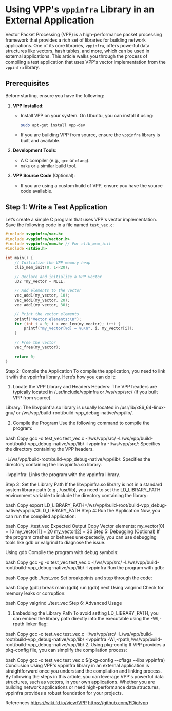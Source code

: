 # Using VPP's `vppinfra` Library in an External Application

Vector Packet Processing (VPP) is a high-performance packet processing framework that provides a rich set of libraries for building network applications. One of its core libraries, `vppinfra`, offers powerful data structures like vectors, hash tables, and more, which can be used in external applications. This article walks you through the process of compiling a test application that uses VPP's vector implementation from the `vppinfra` library.

## Prerequisites

Before starting, ensure you have the following:

1. **VPP Installed**:
   - Install VPP on your system. On Ubuntu, you can install it using:
     ```bash
     sudo apt-get install vpp-dev
     ```
   - If you are building VPP from source, ensure the `vppinfra` library is built and available.

2. **Development Tools**:
   - A C compiler (e.g., `gcc` or `clang`).
   - `make` or a similar build tool.

3. **VPP Source Code** (Optional):
   - If you are using a custom build of VPP, ensure you have the source code available.

## Step 1: Write a Test Application

Let’s create a simple C program that uses VPP's vector implementation. Save the following code in a file named `test_vec.c`:

```c
#include <vppinfra/vec.h>
#include <vppinfra/vector.h>
#include <vppinfra/mem.h> // For clib_mem_init
#include <stdio.h>

int main() {
    // Initialize the VPP memory heap
    clib_mem_init(0, 1<<20);

    // Declare and initialize a VPP vector
    u32 *my_vector = NULL;

    // Add elements to the vector
    vec_add1(my_vector, 10);
    vec_add1(my_vector, 20);
    vec_add1(my_vector, 30);

    // Print the vector elements
    printf("Vector elements:\n");
    for (int i = 0; i < vec_len(my_vector); i++) {
        printf("my_vector[%d] = %u\n", i, my_vector[i]);
    }

    // Free the vector
    vec_free(my_vector);

    return 0;
}
```

Step 2: Compile the Application
To compile the application, you need to link it with the vppinfra library. Here’s how you can do it:

1. Locate the VPP Library and Headers
Headers: The VPP headers are typically located in /usr/include/vppinfra or /ws/vpp/src/ (if you built VPP from source).

Library: The libvppinfra.so library is usually located in /usr/lib/x86_64-linux-gnu/ or /ws/vpp/build-root/build-vpp_debug-native/vpp/lib/.

2. Compile the Program
Use the following command to compile the program:

bash
Copy
gcc -o test_vec test_vec.c -I/ws/vpp/src/ -L/ws/vpp/build-root/build-vpp_debug-native/vpp/lib/ -lvppinfra
-I/ws/vpp/src/: Specifies the directory containing the VPP headers.

-L/ws/vpp/build-root/build-vpp_debug-native/vpp/lib/: Specifies the directory containing the libvppinfra.so library.

-lvppinfra: Links the program with the vppinfra library.

Step 3: Set the Library Path
If the libvppinfra.so library is not in a standard system library path (e.g., /usr/lib), you need to set the LD_LIBRARY_PATH environment variable to include the directory containing the library:

bash
Copy
export LD_LIBRARY_PATH=/ws/vpp/build-root/build-vpp_debug-native/vpp/lib/:$LD_LIBRARY_PATH
Step 4: Run the Application
Now, you can run the compiled application:

bash
Copy
./test_vec
Expected Output
Copy
Vector elements:
my_vector[0] = 10
my_vector[1] = 20
my_vector[2] = 30
Step 5: Debugging (Optional)
If the program crashes or behaves unexpectedly, you can use debugging tools like gdb or valgrind to diagnose the issue.

Using gdb
Compile the program with debug symbols:

bash
Copy
gcc -g -o test_vec test_vec.c -I/ws/vpp/src/ -L/ws/vpp/build-root/build-vpp_debug-native/vpp/lib/ -lvppinfra
Run the program with gdb:

bash
Copy
gdb ./test_vec
Set breakpoints and step through the code:

bash
Copy
(gdb) break main
(gdb) run
(gdb) next
Using valgrind
Check for memory leaks or corruption:

bash
Copy
valgrind ./test_vec
Step 6: Advanced Usage
1. Embedding the Library Path
To avoid setting LD_LIBRARY_PATH, you can embed the library path directly into the executable using the -Wl,-rpath linker flag:

bash
Copy
gcc -o test_vec test_vec.c -I/ws/vpp/src/ -L/ws/vpp/build-root/build-vpp_debug-native/vpp/lib/ -lvppinfra -Wl,-rpath,/ws/vpp/build-root/build-vpp_debug-native/vpp/lib/
2. Using pkg-config
If VPP provides a pkg-config file, you can simplify the compilation process:

bash
Copy
gcc -o test_vec test_vec.c $(pkg-config --cflags --libs vppinfra)
Conclusion
Using VPP's vppinfra library in an external application is straightforward once you understand the compilation and linking process. By following the steps in this article, you can leverage VPP's powerful data structures, such as vectors, in your own applications. Whether you are building network applications or need high-performance data structures, vppinfra provides a robust foundation for your projects.

References
https://wiki.fd.io/view/VPP
https://github.com/FDio/vpp

